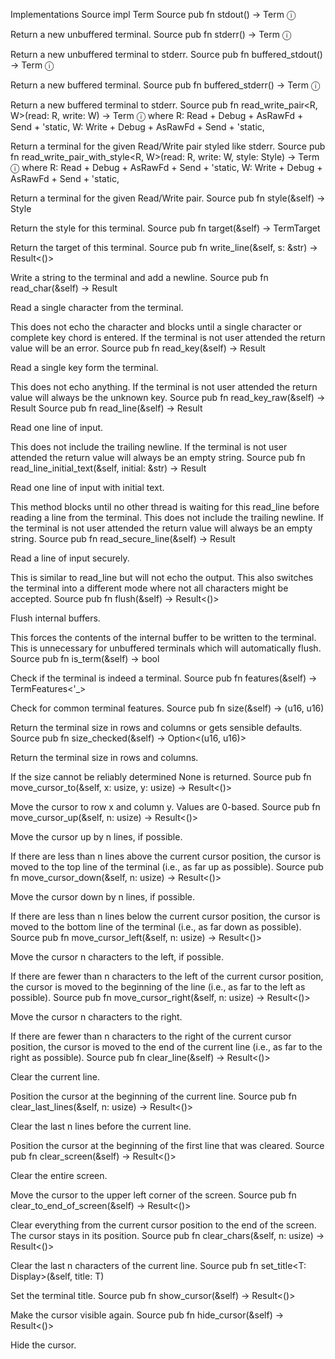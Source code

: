 Implementations
Source
impl Term
Source
pub fn stdout() -> Term ⓘ

Return a new unbuffered terminal.
Source
pub fn stderr() -> Term ⓘ

Return a new unbuffered terminal to stderr.
Source
pub fn buffered_stdout() -> Term ⓘ

Return a new buffered terminal.
Source
pub fn buffered_stderr() -> Term ⓘ

Return a new buffered terminal to stderr.
Source
pub fn read_write_pair<R, W>(read: R, write: W) -> Term ⓘ
where
    R: Read + Debug + AsRawFd + Send + 'static,
    W: Write + Debug + AsRawFd + Send + 'static,

Return a terminal for the given Read/Write pair styled like stderr.
Source
pub fn read_write_pair_with_style<R, W>(read: R, write: W, style: Style) -> Term ⓘ
where
    R: Read + Debug + AsRawFd + Send + 'static,
    W: Write + Debug + AsRawFd + Send + 'static,

Return a terminal for the given Read/Write pair.
Source
pub fn style(&self) -> Style

Return the style for this terminal.
Source
pub fn target(&self) -> TermTarget

Return the target of this terminal.
Source
pub fn write_line(&self, s: &str) -> Result<()>

Write a string to the terminal and add a newline.
Source
pub fn read_char(&self) -> Result<char>

Read a single character from the terminal.

This does not echo the character and blocks until a single character or complete key chord is entered. If the terminal is not user attended the return value will be an error.
Source
pub fn read_key(&self) -> Result<Key>

Read a single key form the terminal.

This does not echo anything. If the terminal is not user attended the return value will always be the unknown key.
Source
pub fn read_key_raw(&self) -> Result<Key>
Source
pub fn read_line(&self) -> Result<String>

Read one line of input.

This does not include the trailing newline. If the terminal is not user attended the return value will always be an empty string.
Source
pub fn read_line_initial_text(&self, initial: &str) -> Result<String>

Read one line of input with initial text.

This method blocks until no other thread is waiting for this read_line before reading a line from the terminal. This does not include the trailing newline. If the terminal is not user attended the return value will always be an empty string.
Source
pub fn read_secure_line(&self) -> Result<String>

Read a line of input securely.

This is similar to read_line but will not echo the output. This also switches the terminal into a different mode where not all characters might be accepted.
Source
pub fn flush(&self) -> Result<()>

Flush internal buffers.

This forces the contents of the internal buffer to be written to the terminal. This is unnecessary for unbuffered terminals which will automatically flush.
Source
pub fn is_term(&self) -> bool

Check if the terminal is indeed a terminal.
Source
pub fn features(&self) -> TermFeatures<'_>

Check for common terminal features.
Source
pub fn size(&self) -> (u16, u16)

Return the terminal size in rows and columns or gets sensible defaults.
Source
pub fn size_checked(&self) -> Option<(u16, u16)>

Return the terminal size in rows and columns.

If the size cannot be reliably determined None is returned.
Source
pub fn move_cursor_to(&self, x: usize, y: usize) -> Result<()>

Move the cursor to row x and column y. Values are 0-based.
Source
pub fn move_cursor_up(&self, n: usize) -> Result<()>

Move the cursor up by n lines, if possible.

If there are less than n lines above the current cursor position, the cursor is moved to the top line of the terminal (i.e., as far up as possible).
Source
pub fn move_cursor_down(&self, n: usize) -> Result<()>

Move the cursor down by n lines, if possible.

If there are less than n lines below the current cursor position, the cursor is moved to the bottom line of the terminal (i.e., as far down as possible).
Source
pub fn move_cursor_left(&self, n: usize) -> Result<()>

Move the cursor n characters to the left, if possible.

If there are fewer than n characters to the left of the current cursor position, the cursor is moved to the beginning of the line (i.e., as far to the left as possible).
Source
pub fn move_cursor_right(&self, n: usize) -> Result<()>

Move the cursor n characters to the right.

If there are fewer than n characters to the right of the current cursor position, the cursor is moved to the end of the current line (i.e., as far to the right as possible).
Source
pub fn clear_line(&self) -> Result<()>

Clear the current line.

Position the cursor at the beginning of the current line.
Source
pub fn clear_last_lines(&self, n: usize) -> Result<()>

Clear the last n lines before the current line.

Position the cursor at the beginning of the first line that was cleared.
Source
pub fn clear_screen(&self) -> Result<()>

Clear the entire screen.

Move the cursor to the upper left corner of the screen.
Source
pub fn clear_to_end_of_screen(&self) -> Result<()>

Clear everything from the current cursor position to the end of the screen. The cursor stays in its position.
Source
pub fn clear_chars(&self, n: usize) -> Result<()>

Clear the last n characters of the current line.
Source
pub fn set_title<T: Display>(&self, title: T)

Set the terminal title.
Source
pub fn show_cursor(&self) -> Result<()>

Make the cursor visible again.
Source
pub fn hide_cursor(&self) -> Result<()>

Hide the cursor.
